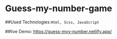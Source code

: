 # Guess-my-number-game

##Used Technologies
``` Html, Scss, JavaScript ```

##live Demo: https://guess-myy-number.netlify.app/
